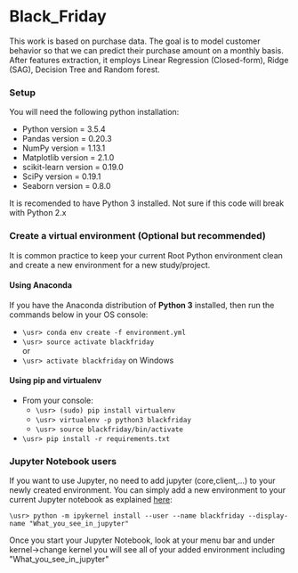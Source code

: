 # Black_Friday
This work is based on purchase data. The goal is to model customer behavior so that we can predict their purchase amount on a monthly basis. After features extraction, it employs Linear Regression (Closed-form), Ridge (SAG), Decision Tree and Random forest.

### Setup
You will need the following python installation: <br>
- Python version = 3.5.4
- Pandas version = 0.20.3
- NumPy version = 1.13.1
- Matplotlib version = 2.1.0
- scikit-learn version = 0.19.0
- SciPy version = 0.19.1
- Seaborn version = 0.8.0

It is recomended to have Python 3 installed. Not sure if this code will break with Python 2.x

### Create a virtual environment (Optional but recommended)
It is common practice to keep your current Root Python environment clean and create a new environment for a new study/project.

#### Using Anaconda
If you have the Anaconda distribution of **Python 3** installed, then run the commands below in your OS console:

- `\usr> conda env create -f environment.yml`
- `\usr> source activate blackfriday`<br>
  or
- `\usr> activate blackfriday` on Windows

#### Using pip and virtualenv
- From your console:
    - `\usr> (sudo) pip install virtualenv`
    - `\usr> virtualenv -p python3 blackfriday`
    - `\usr> source blackfriday/bin/activate`
- `\usr> pip install -r requirements.txt`


### Jupyter Notebook users
If you want to use Jupyter, no need to add jupyter (core,client,...) to your newly created environment. You can simply add a new environment to your current Jupyter notebook as explained [here](https://stackoverflow.com/questions/39604271/conda-environments-not-showing-up-in-jupyter-notebook#44786736):<br>

`\usr> python -m ipykernel install --user --name blackfriday --display-name "What_you_see_in_jupyter"`

Once you start your Jupyter Notebook, look at your menu bar and under kernel->change kernel you will see all of your added environment including  "What_you_see_in_jupyter"
